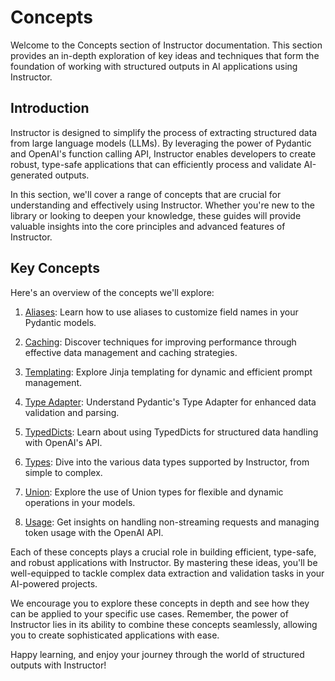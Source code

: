 # Concepts

Welcome to the Concepts section of Instructor documentation. This section provides an in-depth exploration of key ideas and techniques that form the foundation of working with structured outputs in AI applications using Instructor.

## Introduction

Instructor is designed to simplify the process of extracting structured data from large language models (LLMs). By leveraging the power of Pydantic and OpenAI's function calling API, Instructor enables developers to create robust, type-safe applications that can efficiently process and validate AI-generated outputs.

In this section, we'll cover a range of concepts that are crucial for understanding and effectively using Instructor. Whether you're new to the library or looking to deepen your knowledge, these guides will provide valuable insights into the core principles and advanced features of Instructor.

## Key Concepts

Here's an overview of the concepts we'll explore:

1. [Aliases](alias.md): Learn how to use aliases to customize field names in your Pydantic models.

2. [Caching](caching.md): Discover techniques for improving performance through effective data management and caching strategies.

3. [Templating](templating.md): Explore Jinja templating for dynamic and efficient prompt management.

4. [Type Adapter](typeadapter.md): Understand Pydantic's Type Adapter for enhanced data validation and parsing.

5. [TypedDicts](typeddicts.md): Learn about using TypedDicts for structured data handling with OpenAI's API.

6. [Types](types.md): Dive into the various data types supported by Instructor, from simple to complex.

7. [Union](union.md): Explore the use of Union types for flexible and dynamic operations in your models.

8. [Usage](usage.md): Get insights on handling non-streaming requests and managing token usage with the OpenAI API.

Each of these concepts plays a crucial role in building efficient, type-safe, and robust applications with Instructor. By mastering these ideas, you'll be well-equipped to tackle complex data extraction and validation tasks in your AI-powered projects.

We encourage you to explore these concepts in depth and see how they can be applied to your specific use cases. Remember, the power of Instructor lies in its ability to combine these concepts seamlessly, allowing you to create sophisticated applications with ease.

Happy learning, and enjoy your journey through the world of structured outputs with Instructor!
